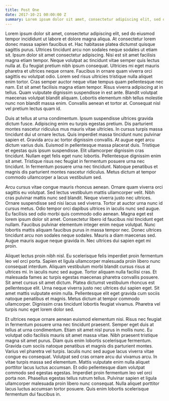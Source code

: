 ```yaml
---
title: Post One
date: 2017-10-21 00:00:00 Z
summary: Lorem ipsum dolor sit amet, consectetur adipiscing elit, sed do eiusmod tempor incididunt ut labore et dolore magna aliqua. Ut enim ad minim veniam, quis nostrud exercitation ullamco laboris nisi ut aliquip ex ea commodo consequat. Duis aute irure dolor in reprehenderit in voluptate velit esse cillum dolore eu fugiat nulla pariatur. Excepteur sint occaecat cupidatat non proident, sunt in culpa qui officia deserunt mollit anim id est laborum.
---
```


Lorem ipsum dolor sit amet, consectetur adipiscing elit, sed do eiusmod tempor incididunt ut labore et dolore magna aliqua. At consectetur lorem donec massa sapien faucibus et. Hac habitasse platea dictumst quisque sagittis purus. Ultrices tincidunt arcu non sodales neque sodales ut etiam sit. Ipsum dolor sit amet consectetur adipiscing. Nisi est sit amet facilisis magna etiam tempor. Neque volutpat ac tincidunt vitae semper quis lectus nulla at. Eu feugiat pretium nibh ipsum consequat. Ultricies mi eget mauris pharetra et ultrices neque ornare. Faucibus in ornare quam viverra orci sagittis eu volutpat odio. Lorem sed risus ultricies tristique nulla aliquet enim tortor. Cras semper auctor neque vitae tempus quam pellentesque nec nam. Est sit amet facilisis magna etiam tempor. Risus viverra adipiscing at in tellus. Quam vulputate dignissim suspendisse in est ante. Blandit volutpat maecenas volutpat blandit aliquam. Lobortis elementum nibh tellus molestie nunc non blandit massa enim. Convallis aenean et tortor at. Consequat nisl vel pretium lectus quam id.

Duis at tellus at urna condimentum. Ipsum suspendisse ultrices gravida dictum fusce. Adipiscing enim eu turpis egestas pretium. Dis parturient montes nascetur ridiculus mus mauris vitae ultricies. In cursus turpis massa tincidunt dui ut ornare lectus. Quis imperdiet massa tincidunt nunc pulvinar sapien et. Gravida arcu ac tortor dignissim convallis. At augue eget arcu dictum varius duis. Euismod in pellentesque massa placerat duis. Tristique et egestas quis ipsum suspendisse. Elit ullamcorper dignissim cras tincidunt. Nullam eget felis eget nunc lobortis. Pellentesque dignissim enim sit amet. Tristique risus nec feugiat in fermentum posuere urna nec tincidunt. In fermentum posuere urna nec tincidunt. Natoque penatibus et magnis dis parturient montes nascetur ridiculus. Metus dictum at tempor commodo ullamcorper a lacus vestibulum sed.

Arcu cursus vitae congue mauris rhoncus aenean. Ornare quam viverra orci sagittis eu volutpat. Sed lectus vestibulum mattis ullamcorper velit. Nibh cras pulvinar mattis nunc sed blandit. Neque viverra justo nec ultrices. Ornare suspendisse sed nisi lacus sed viverra. Tortor at auctor urna nunc id cursus metus. Odio tempor orci dapibus ultrices in iaculis nunc sed augue. Eu facilisis sed odio morbi quis commodo odio aenean. Magna eget est lorem ipsum dolor sit amet. Consectetur libero id faucibus nisl tincidunt eget nullam. Faucibus pulvinar elementum integer enim neque volutpat. Nunc lobortis mattis aliquam faucibus purus in massa tempor nec. Donec ultrices tincidunt arcu non sodales neque sodales. Mauris a diam maecenas sed. Augue mauris augue neque gravida in. Nec ultrices dui sapien eget mi proin.

Aliquet lectus proin nibh nisl. Eu scelerisque felis imperdiet proin fermentum leo vel orci porta. Sapien et ligula ullamcorper malesuada proin libero nunc consequat interdum. Aliquam vestibulum morbi blandit cursus risus at ultrices mi. In iaculis nunc sed augue. Tortor aliquam nulla facilisi cras. Et malesuada fames ac turpis egestas maecenas pharetra convallis posuere. Sit amet cursus sit amet dictum. Platea dictumst vestibulum rhoncus est pellentesque elit. Urna neque viverra justo nec ultrices dui sapien eget. Sit amet mattis vulputate enim nulla. Pellentesque elit eget gravida cum sociis natoque penatibus et magnis. Metus dictum at tempor commodo ullamcorper. Dignissim cras tincidunt lobortis feugiat vivamus. Pharetra vel turpis nunc eget lorem dolor sed.

Et ultrices neque ornare aenean euismod elementum nisi. Risus nec feugiat in fermentum posuere urna nec tincidunt praesent. Semper eget duis at tellus at urna condimentum. Etiam sit amet nisl purus in mollis nunc. Eu volutpat odio facilisis mauris sit amet massa vitae. Nibh praesent tristique magna sit amet purus. Diam quis enim lobortis scelerisque fermentum. Gravida cum sociis natoque penatibus et magnis dis parturient montes. Varius vel pharetra vel turpis. Iaculis nunc sed augue lacus viverra vitae congue eu consequat. Volutpat sed cras ornare arcu dui vivamus arcu. In vitae turpis massa sed elementum. Mattis vulputate enim nulla aliquet porttitor lacus luctus accumsan. Et odio pellentesque diam volutpat commodo sed egestas egestas. Imperdiet proin fermentum leo vel orci porta non. Phasellus egestas tellus rutrum tellus. Pulvinar sapien et ligula ullamcorper malesuada proin libero nunc consequat. Nulla aliquet porttitor lacus luctus accumsan tortor posuere. Quis enim lobortis scelerisque fermentum dui faucibus in.